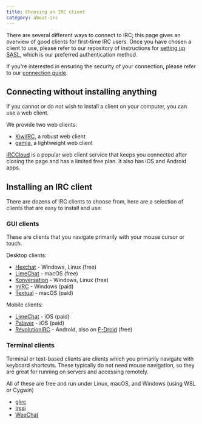 ```yaml
---
title: Choosing an IRC client
category: about-irc
---
```


There are several different ways to connect to IRC; this page gives
an overview of good clients for first-time IRC users.
Once you have chosen a client to use, please refer to our repository of
instructions for [setting up SASL](/guides/sasl), which is our preferred
authentication method.

If you're interested in ensuring the security of your connection, please
refer to our [connection guide](/guides/connect).

## Connecting without installing anything

If you cannot or do not wish to install a client on your computer, you can use
a web client.

We provide two web clients:

- [KiwiIRC](https://web.libera.chat), a robust web client
- [gamja](https://web.libera.chat/gamja), a lightweight web client

[IRCCloud](https://irccloud.com) is a popular web client service that keeps
you connected after closing the page and has a limited free plan. It also
has iOS and Android apps.

## Installing an IRC client

There are dozens of IRC clients to choose from, here are a selection of
clients that are easy to install and use:

### GUI clients

These are clients that you navigate primarily with your mouse cursor or touch.

Desktop clients:

- [Hexchat](https://hexchat.github.io/) - Windows, Linux (free)
- [LimeChat](http://limechat.net/mac/) - macOS (free)
- [Konversation](https://konversation.kde.org/) - Windows, Linux (free)
- [mIRC](http://www.mirc.com/) - Windows (paid)
- [Textual](https://www.codeux.com/textual/) - macOS (paid)

Mobile clients:

- [LimeChat](https://apps.apple.com/app/limechat-irc-client/id298766460) -
iOS (paid)
- [Palaver](https://apps.apple.com/us/app/palaver/id538073623) - iOS (paid)
- [RevolutionIRC](https://play.google.com/store/apps/details?id=io.mrarm.irc)
\- Android, also on [F-Droid](https://f-droid.org/packages/io.mrarm.irc/) (free)

### Terminal clients

Terminal or text-based clients are clients which you primarily navigate with
keyboard shortcuts. These typically do not need mouse navigation, so they are
great for running on servers and accessing remotely.

All of these are free and run under Linux, macOS, and Windows (using WSL or Cygwin)

- [glirc](https://hackage.haskell.org/package/glirc)
- [Irssi](https://irssi.org/)
- [WeeChat](https://weechat.org/)
